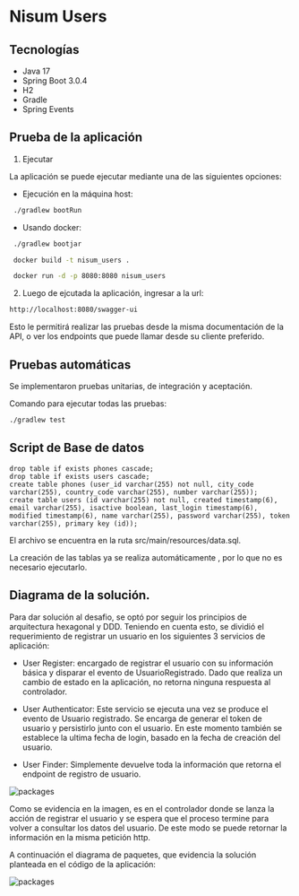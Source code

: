 # Nisum Users

## Tecnologías

- Java 17
- Spring Boot 3.0.4
- H2
- Gradle
- Spring Events

## Prueba de la aplicación

1. Ejecutar

La aplicación se puede ejecutar mediante una de las siguientes opciones:

- Ejecución en la máquina host:

```sh
 ./gradlew bootRun
```

- Usando docker:

```sh
 ./gradlew bootjar
```

```sh
 docker build -t nisum_users .
```

```sh
 docker run -d -p 8080:8080 nisum_users
```

2. Luego de ejcutada la aplicación, ingresar a la url:

```sh
http://localhost:8080/swagger-ui
```

Esto le permitirá realizar las pruebas desde la misma documentación de la API, o ver los endpoints que puede llamar
desde su cliente preferido.

## Pruebas automáticas

Se implementaron pruebas unitarias, de integración y aceptación.

Comando para ejecutar todas las pruebas:

```sh
./gradlew test
```

## Script de Base de datos

```roomsql
drop table if exists phones cascade;
drop table if exists users cascade;
create table phones (user_id varchar(255) not null, city_code varchar(255), country_code varchar(255), number varchar(255));
create table users (id varchar(255) not null, created timestamp(6), email varchar(255), isactive boolean, last_login timestamp(6), modified timestamp(6), name varchar(255), password varchar(255), token varchar(255), primary key (id));
````

El archivo se encuentra en la ruta src/main/resources/data.sql.

La creación de las tablas ya se realiza automáticamente , por lo que no es necesario ejecutarlo.

## Diagrama de la solución.

Para dar solución al desafio, se optó por seguir los principios de arquitectura hexagonal y DDD. Teniendo en
cuenta esto, se dividió el requerimiento de registrar un usuario en los siguientes 3 servicios de aplicación:

- User Register: encargado de registrar el usuario con su información básica y disparar el evento de UsuarioRegistrado.
  Dado que realiza un cambio de estado en la aplicación, no retorna ninguna respuesta al controlador.

- User Authenticator: Este servicio se ejecuta una vez se produce el evento de Usuario registrado. Se encarga de generar
  el token de usuario y persistirlo junto con el usuario. En este momento también se establece la ultima fecha de login,
  basado en la fecha de creación del usuario.

- User Finder: Simplemente devuelve toda la información que retorna el endpoint de registro de usuario.

![packages](https://drive.google.com/uc?export=view&id=1E20AEB1PWja7_Pg409lIp6gWYTHF1fL6)

Como se evidencia en la imagen, es en el controlador donde se lanza la acción de registrar el usuario y se espera que el
proceso termine para volver a consultar los datos del usuario. De este modo se puede retornar la información en la misma
petición http.

A continuación el diagrama de paquetes, que evidencia la solución planteada en el código de la aplicación:

![packages](https://drive.google.com/uc?export=view&id=1q0zQPH4wMPeobnwJoO57x7M79wyHrL3Q)
